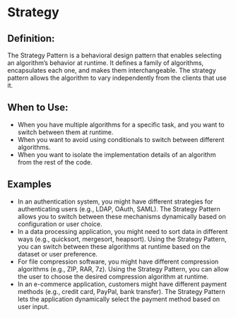 # Strategy
## Definition:
The Strategy Pattern is a behavioral design pattern that enables selecting an algorithm’s behavior at runtime. It defines a family of algorithms, encapsulates each one, and makes them interchangeable. The strategy pattern allows the algorithm to vary independently from the clients that use it.

## When to Use:

- When you have multiple algorithms for a specific task, and you want to switch between them at runtime.
- When you want to avoid using conditionals to switch between different algorithms.
- When you want to isolate the implementation details of an algorithm from the rest of the code.

## Examples
- In an authentication system, you might have different strategies for authenticating users (e.g., LDAP, OAuth, SAML). The Strategy Pattern allows you to switch between these mechanisms dynamically based on configuration or user choice.
- In a data processing application, you might need to sort data in different ways (e.g., quicksort, mergesort, heapsort). Using the Strategy Pattern, you can switch between these algorithms at runtime based on the dataset or user preference.
- For file compression software, you might have different compression algorithms (e.g., ZIP, RAR, 7z). Using the Strategy Pattern, you can allow the user to choose the desired compression algorithm at runtime.
- In an e-commerce application, customers might have different payment methods (e.g., credit card, PayPal, bank transfer). The Strategy Pattern lets the application dynamically select the payment method based on user input.